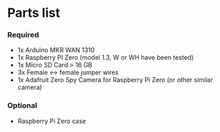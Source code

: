 

# Parts list

### Required

- 1x Arduino MKR WAN 1310 
- 1x Raspberry PI Zero (model 1.3, W or WH have been tested)
- 1x Micro SD Card > 16 GB
- 3x Female <-> female jumper wires
- 1x Adafruit Zero Spy Camera for Raspberry Pi Zero (or other similar camera)

### Optional

- Raspberry Pi Zero case

